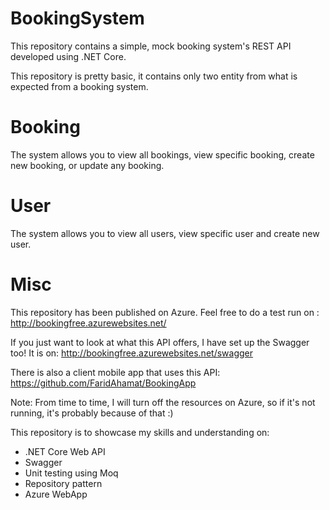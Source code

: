 # BookingSystem
This repository contains a simple, mock booking system's REST API developed using .NET Core.

This repository is pretty basic, it contains only two entity from what is expected from a booking system.
# Booking
The system allows you to view all bookings, view specific booking, create new booking, or update any booking.

# User
The system allows you to view all users, view specific user and create new user.

# Misc
This repository has been published on Azure. Feel free to do a test run on : http://bookingfree.azurewebsites.net/

If you just want to look at what this API offers, I have set up the Swagger too! It is on: http://bookingfree.azurewebsites.net/swagger

There is also a client mobile app that uses this API: https://github.com/FaridAhamat/BookingApp

Note:
From time to time, I will turn off the resources on Azure, so if it's not running, it's probably because of that :)

This repository is to showcase my skills and understanding on:
- .NET Core Web API
- Swagger
- Unit testing using Moq
- Repository pattern
- Azure WebApp
